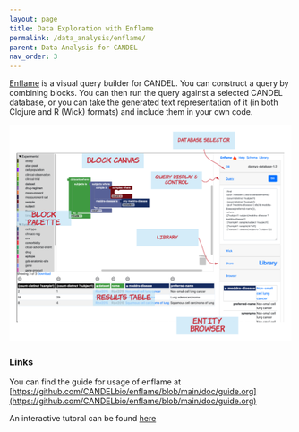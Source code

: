 ```yaml
---
layout: page
title: Data Exploration with Enflame
permalink: /data_analysis/enflame/
parent: Data Analysis for CANDEL
nav_order: 3
---
```






[Enflame](https://github.com/CANDELbio/enflame) is a visual query builder for CANDEL. You can construct a query by combining blocks. You can then run the query against a selected CANDEL database, or you can take the generated text representation of it (in both Clojure and R (Wick) formats) and include them in your own code.  

 ![layout](../../assets/enflame_layout.png)

 ### Links

You can find the guide for usage of enflame at [https://github.com/CANDELbio/enflame/blob/main/doc/guide.org](https://github.com/CANDELbio/enflame/blob/main/doc/guide.org)

An interactive tutoral can be found [here]()
